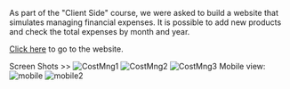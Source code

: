 As part of the "Client Side" course, we were asked to build a website that simulates managing financial expenses. It is possible to add new products and check the total expenses by month and year.

[Click here](http://cost-managment.netlify.app) to go to the website.

Screen Shots >>
![CostMng1](https://user-images.githubusercontent.com/99219592/211167713-1f708d92-a8fd-4771-8386-0ce6df205144.jpg)
![CostMng2](https://user-images.githubusercontent.com/99219592/211167711-794561f5-99d0-4cba-bc5c-851bf050df13.jpg)
![CostMng3](https://user-images.githubusercontent.com/99219592/211167708-bb7831bf-7228-4782-b791-fce18acebcae.jpg)
Mobile view:
![mobile](https://user-images.githubusercontent.com/99219592/211167826-d192b547-8410-444e-9263-e1c5bab520b5.jpg) ![mobile2](https://user-images.githubusercontent.com/99219592/211167829-59a4ecca-4464-4449-a883-b76ac3259158.jpg)



